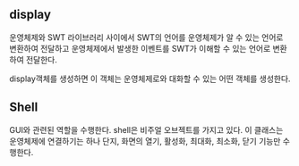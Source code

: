 ## display

운영체제와 SWT 라이브러리 사이에서 SWT의 언어를 운영체제가 알 수 있는 언어로 변환하여 전달하고 운영체제에서 발생한 이벤트를 SWT가 이해할 수 있는 언어로 변환하여 전달한다. 

display객체를 생성하면 이 객체는 운영체제로와 대화할 수 있는 어떤 객체를 생성한다.

## Shell

GUI와 관련된 역할을 수행한다. shell은 비주얼 오브젝트를 가지고 있다. 이 클래스는 운영체제에 연결하기는 하나 단지, 화면의 열기, 활성화, 최대화, 최소화, 닫기 기능만 수행한다.

